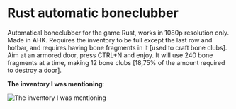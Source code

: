 # Rust automatic boneclubber
Automatical boneclubber for the game Rust, works in 1080p resolution only. Made in AHK.
Requires the inventory to be full except the last row and hotbar, and requires having bone fragments in it [used to craft bone clubs].
Aim at an armored door, press CTRL+N and enjoy. It will use 240 bone fragments at a time, making 12 bone clubs [18,75% of the amount required to destroy a door].

**The inventory I was mentioning**: 

![The inventory I was mentioning](http://i.imgur.com/rs7ZqW3.jpg)
